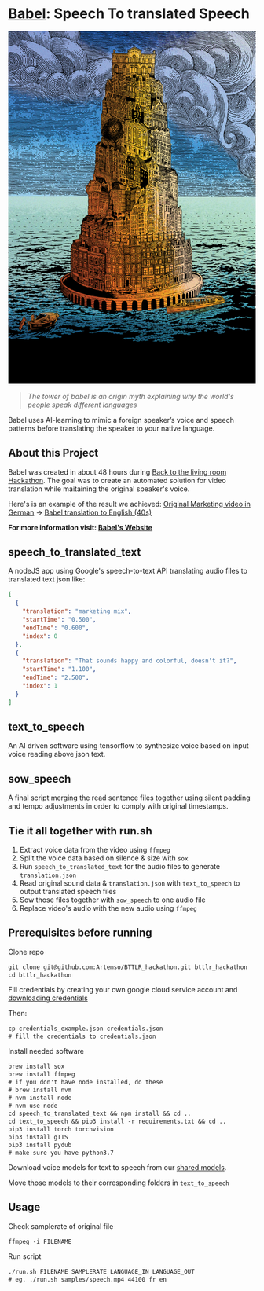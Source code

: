 # [Babel](http://jiricodes.com/babel): Speech To translated Speech

![Tower of Babel](/samples/babel.jpeg)

> *The tower of babel is an origin myth explaining why the world's people speak different languages*

Babel uses AI-learning to mimic a foreign speaker’s voice and speech patterns before translating the speaker to your native language.

## About this Project
Babel was created in about 48 hours during [Back to the living room Hackathon](https://backtothelivingroom.tech/). The goal was to create an automated solution for video translation while maitaining the original speaker's voice.

Here's is an example of the result we achieved:
[Original Marketing video in German](https://youtu.be/037nONh0l5M) -> [Babel translation to English (40s)](https://youtu.be/nWnjKjztRTs)

**For more information visit: [Babel's Website](https://jiricodes.com/babel)**
## speech_to_translated_text
A nodeJS app using Google's speech-to-text API translating audio files to translated text json like:
```json
[
  {
    "translation": "marketing mix",
    "startTime": "0.500",
    "endTime": "0.600",
    "index": 0
  },
  {
    "translation": "That sounds happy and colorful, doesn't it?",
    "startTime": "1.100",
    "endTime": "2.500",
    "index": 1
  }
]
```

## text_to_speech
An AI driven software using tensorflow to synthesize voice based on input voice reading above json text.

## sow_speech
A final script merging the read sentence files together using silent padding and tempo adjustments in order to comply with original timestamps.

## Tie it all together with run.sh
1. Extract voice data from the video using `ffmpeg`
2. Split the voice data based on silence & size with `sox`
3. Run `speech_to_translated_text` for the audio files to generate `translation.json`
4. Read original sound data & `translation.json` with `text_to_speech` to output translated speech files
5. Sow those files together with `sow_speech` to one audio file
6. Replace video's audio with the new audio using `ffmpeg`


## Prerequisites before running
Clone repo
```
git clone git@github.com:Artemso/BTTLR_hackathon.git bttlr_hackathon
cd bttlr_hackathon
```

Fill credentials by creating your own google cloud service account and [downloading credentials](https://console.cloud.google.com/apis/credentials)

Then:

```
cp credentials_example.json credentials.json
# fill the credentials to credentials.json
```

Install needed software
```
brew install sox
brew install ffmpeg
# if you don't have node installed, do these
# brew install nvm
# nvm install node
# nvm use node
cd speech_to_translated_text && npm install && cd ..
cd text_to_speech && pip3 install -r requirements.txt && cd ..
pip3 install torch torchvision
pip3 install gTTS
pip3 install pydub
# make sure you have python3.7
```

Download voice models for text to speech from our [shared models](https://drive.google.com/file/d/1n1sPXvT34yXFLT47QZA6FIRGrwMeSsZc/view).

Move those models to their corresponding folders in `text_to_speech`

## Usage

Check samplerate of original file
```
ffmpeg -i FILENAME
```

Run script
```
./run.sh FILENAME SAMPLERATE LANGUAGE_IN LANGUAGE_OUT
# eg. ./run.sh samples/speech.mp4 44100 fr en
```

